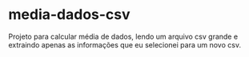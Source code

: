 # media-dados-csv
 Projeto para calcular média de dados, lendo um arquivo csv grande e extraindo apenas as informações que eu selecionei para um novo csv.
